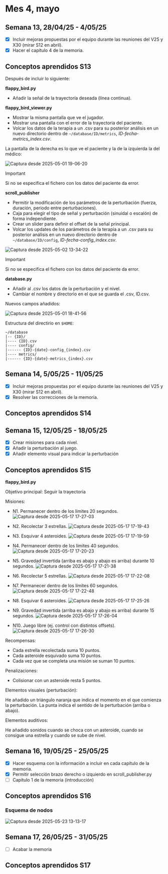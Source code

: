 # Mes 4, mayo

## Semana 13, 28/04/25 - 4/05/25

- [x] Incluir mejoras propuestas por el equipo durante las reuniones del V25 y X30 (mirar S12 en abril).
- [x] Hacer el capítulo 4 de la memoria.

## Conceptos aprendidos S13

Después de incluir lo siguiente:

**flappy_bird.py**
- Añadir la señal de la trayectoría deseada (línea continua).

**flappy_bird_viewer.py**
- Mostrar la misma pantalla que ve el jugador.
- Mostrar una pantalla con el error de la trayectoria del paciente.
- Volcar los datos de la terapia a un .csv para su posterior análisis en un nuevo directorio dentro de `~/database/ID/metrics`, *ID-fecha-metrics_index.csv*.

La pantalla de la derecha es lo que ve el paciente y la de la izquierda la del médico:

![Captura desde 2025-05-01 19-06-20](https://github.com/user-attachments/assets/d107398b-cacf-4f1a-912a-f8391263e598)


> [!IMPORTANT]
> Si no se especifica el fichero con los datos del paciente da error.

**scroll_publisher**
- Permitir la modificación de los parámetros de la perturbación (fuerza, duración, periodo entre perturbaciones).
- Caja para elegir el tipo de señal y perturbación (sinuidal o escalón) de forma independiente.
- Crear un slider para definir el offset de la señal principal.
- Volcar los updates de los parámetros de la terapia a un .csv para su posterior análisis en un nuevo directorio dentro de `~/database/ID/config`, *ID-fecha-config_index.csv*.

![Captura desde 2025-05-02 13-34-22](https://github.com/user-attachments/assets/ba85b81c-984d-42fc-9a08-5b8937fde873)


> [!IMPORTANT]
> Si no se especifica el fichero con los datos del paciente da error.

**database.py**
- Añadir al .csv los datos de la perturbación y el nivel.
- Cambiar el nombre y directorio en el que se guarda el .csv, ID.csv.

Nuevos campos añadidos:

![Captura desde 2025-05-01 18-41-56](https://github.com/user-attachments/assets/be9a6298-6f76-4997-ba7e-7aef582e7f2e)


Estructura del directirio en `$HOME`:
```
~/database
|-- {ID}/
|---- {ID}.csv
|---- config/
|------ {ID}-{date}-config_{index}.csv
|---- metrics/
|------ {ID}-{date}-metrics_{index}.csv
```

## Semana 14, 5/05/25 - 11/05/25

- [x] Incluir mejoras propuestas por el equipo durante las reuniones del V25 y X30 (mirar S12 en abril).
- [x] Resolver las correcciones de la memoria.

## Conceptos aprendidos S14



## Semana 15, 12/05/25 - 18/05/25

- [x] Crear misiones para cada nivel.
- [x] Añadir la perturbación al juego.
- [x] Añadir elemento visual para indicar la perturbación

## Conceptos aprendidos S15

**flappy_bird.py**

Objetivo principal: Seguir la trayectoria

Misiones:
* N1. Permanecer dentro de los límites 20 segundos.
![Captura desde 2025-05-17 17-27-03](https://github.com/user-attachments/assets/8b2fdcd1-884e-4fca-9f7a-fb00e02dfffd)

* N2. Recolectar 3 estrellas.
![Captura desde 2025-05-17 17-19-43](https://github.com/user-attachments/assets/c003d421-82d6-44e4-a67e-c301ad64ea35)

* N3. Esquivar 4 asteroides.
![Captura desde 2025-05-17 17-19-59](https://github.com/user-attachments/assets/bcb02742-6a2d-4de0-9dc2-e56dfb90a577)

* N4. Permanecer dentro de los límites 40 segundos.
![Captura desde 2025-05-17 17-20-23](https://github.com/user-attachments/assets/d8a79eda-2476-46c0-9af8-d8e04bada8e9)

* N5. Gravedad invertida (arriba es abajo y abajo es arriba) durante 10 segundos.
![Captura desde 2025-05-17 17-21-38](https://github.com/user-attachments/assets/4968f536-7ad3-4eb3-ba7a-faad2176f7ff)

* N6. Recolectar 5 estrellas.
![Captura desde 2025-05-17 17-22-08](https://github.com/user-attachments/assets/4c6f09e9-25c4-4795-89aa-38756220c8b0)

* N7. Permanecer dentro de los límites 60 segundos.
![Captura desde 2025-05-17 17-22-48](https://github.com/user-attachments/assets/8d7be9a4-3a24-4e5c-afa5-24d8c2305fa7)

* N8. Esquivar 6 asteroides.
![Captura desde 2025-05-17 17-25-26](https://github.com/user-attachments/assets/04ea349f-2a8d-4b47-a42c-0149bdd62d48)

* N9. Gravedad invertida (arriba es abajo y abajo es arriba) durante 15 segundos.
![Captura desde 2025-05-17 17-26-04](https://github.com/user-attachments/assets/c2756784-182e-4adc-b46b-40c7ebb01aa4)

* N10. Juego libre (ej. control con distintos offsets).
![Captura desde 2025-05-17 17-26-30](https://github.com/user-attachments/assets/f0a58955-e31f-4c1d-be13-6a1cc2718b32)


Recompensas:
* Cada estrella recolectada suma 10 puntos.
* Cada asteroide esquivado suma 10 puntos.
* Cada vez que se completa una misión se suman 10 puntos.

Penalizaciones:
* Colisionar con un asteroide resta 5 puntos.

Elementos visuales (perturbación):

He añadido un triángulo naranja que indica el momento en el que comienza la perturbación. La punta indica el sentido de la perturbación (arriba o abajo).

Elementos auditivos:

He añadido sonidos cuando se choca con un asteroide, cuando se consigue una estrella y cuando se sube de nivel.

## Semana 16, 19/05/25 - 25/05/25

- [x] Hacer esquema con la información a incluir en cada capítulo de la memoria.
- [x] Permitir selección brazo derecho o izquierdo en scroll_publisher.py
- [ ] Capítulo 1 de la memoria (introducción)

## Conceptos aprendidos S16

### Esquema de nodos

![Captura desde 2025-05-23 13-13-17](https://github.com/user-attachments/assets/55ceceaa-e106-4ccb-b1d6-f09da4bf9f4b)

## Semana 17, 26/05/25 - 31/05/25

- [ ] Acabar la memoria

## Conceptos aprendidos S17

